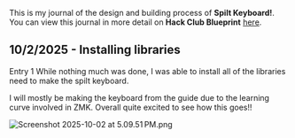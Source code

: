 <!--
  ===================    !!READ THIS NOTICE!!   ====================
  DO NOT edit this file manually. Your changes WILL BE OVERWRITTEN!
  This journal is auto generated and updated by Hack Club Blueprint.
  To edit this file, please edit your journal entries on Blueprint.
  ==================================================================
-->

This is my journal of the design and building process of **Spilt Keyboard!**.  
You can view this journal in more detail on **Hack Club Blueprint** [here](https://blueprint.hackclub.com/projects/30).


## 10/2/2025 - Installing libraries  

Entry 1
While nothing much was done, I was able to install all of the libraries need to make the spilt keyboard. 

I will mostly be making the keyboard from the guide due to the learning curve involved in ZMK. Overall quite excited to see how this goes!!

![Screenshot 2025-10-02 at 5.09.51 PM.png](https://blueprint.hackclub.com/user-attachments/blobs/redirect/eyJfcmFpbHMiOnsiZGF0YSI6MTAyLCJwdXIiOiJibG9iX2lkIn19--d74990e333fee46f6f9befb9a996a799437c29cf/Screenshot%202025-10-02%20at%205.09.51%E2%80%AFPM.png)
  

